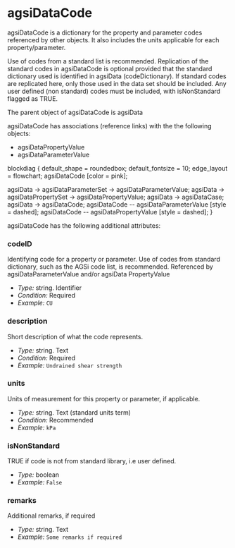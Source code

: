 # agsiDataCode

agsiDataCode is a dictionary for the property and parameter codes referenced by other objects. It also includes the units applicable for each property/parameter.

Use of codes from a standard list is recommended. Replication of the standard codes in agsiDataCode is optional provided that the standard dictionary used is identified in agsiData (codeDictionary). If standard codes are replicated here, only those used in the data set should be included. Any user defined (non standard) codes must be included, with isNonStandard flagged as TRUE.

The parent object of agsiDataCode is agsiData

agsiDataCode has associations (reference links) with the the following objects:

* agsiDataPropertyValue
* agsiDataParameterValue

blockdiag {
  default_shape = roundedbox;
  default_fontsize = 10;
  edge_layout = flowchart;
  agsiDataCode [color = pink];

  agsiData -> agsiDataParameterSet -> agsiDataParameterValue;
  agsiData -> agsiDataPropertySet -> agsiDataPropertyValue;
  agsiData -> agsiDataCase;
  agsiData -> agsiDataCode;
  agsiDataCode -- agsiDataParameterValue [style = dashed];
  agsiDataCode -- agsiDataPropertyValue [style = dashed];
}

agsiDataCode has the following additional attributes:

### codeID

Identifying code for a property or parameter. Use of codes from standard dictionary, such as the AGSi code list, is recommended. Referenced by agsiDataParameterValue and/or agsiData PropertyValue

- *Type:* string. Identifier
- *Condition:* Required
- *Example:* ``CU``


### description

Short description of what the code represents.

- *Type:* string. Text
- *Condition:* Required
- *Example:* ``Undrained shear strength``

### units

Units of measurement for this property or parameter, if applicable.

- *Type:* string. Text (standard units term)
- *Condition:* Recommended
- *Example:* ``kPa``

### isNonStandard

TRUE if code is not from standard library, i.e user defined.

- *Type:* boolean
- *Example:* ``False``

### remarks

Additional remarks, if required

- *Type:* string. Text
- *Example:* ``Some remarks if required``
